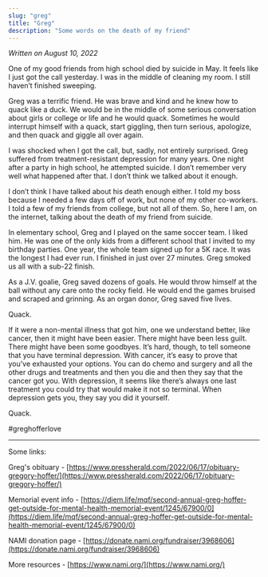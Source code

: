 ```yaml
---
slug: "greg"
title: "Greg"
description: "Some words on the death of my friend"
---
```


_Written on August 10, 2022_

One of my good friends from high school died by suicide in
May. It feels like I just got the call yesterday.
I was in the middle of cleaning my room. I still
haven’t finished sweeping.

Greg was a terrific friend. He was brave and kind and
he knew how to quack like a duck. We would be
in the middle of some serious conversation about girls or college or
life and he would quack. Sometimes he would interrupt himself with
a quack, start giggling, then turn serious, apologize,
and then quack and giggle all over again.

I was shocked when I got the call, but, sadly,
not entirely surprised. Greg suffered from treatment-resistant depression for
many years. One night after a party in high school,
he attempted suicide. I don’t remember very well what
happened after that. I don’t think we talked about it enough.

I don’t think I have talked about his death enough
either. I told my boss because I needed a few days
off of work, but none of my other co-workers.
I told a few of my friends from college, but not
all of them. So, here I am, on the
internet, talking about the death of my friend from suicide.

In elementary school, Greg and I played on the same soccer
team. I liked him. He was one of the only
kids from a different school that I invited to my birthday parties.
One year, the whole team signed up for a 5K race.
It was the longest I had ever run. I finished in
just over 27 minutes. Greg smoked us all with a sub-22 finish.

As a J.V. goalie, Greg saved dozens of
goals. He would throw himself at the ball without any care
onto the rocky field. He would end the games bruised and
scraped and grinning. As an organ donor, Greg saved five lives.

Quack.

If it were a non-mental illness that got him,
one we understand better, like cancer, then it might have
been easier. There might have been less guilt. There might
have been some goodbyes. It’s hard, though,
to tell someone that you have terminal depression. With cancer,
it’s easy to prove that you’ve exhausted your
options. You can do chemo and surgery and all the other
drugs and treatments and then you die and then they say that
the cancer got you. With depression, it seems like there’s
always one last treatment you could try that would make it not
so terminal. When depression gets you, they say you did it yourself.

Quack.

#greghofferlove

---

Some links:

Greg's obituary - [https://www.pressherald.com/2022/06/17/obituary-gregory-hoffer/](https://www.pressherald.com/2022/06/17/obituary-gregory-hoffer/)

Memorial event info - [https://diem.life/mqf/second-annual-greg-hoffer-get-outside-for-mental-health-memorial-event/1245/67900/0](https://diem.life/mqf/second-annual-greg-hoffer-get-outside-for-mental-health-memorial-event/1245/67900/0)

NAMI donation page - [https://donate.nami.org/fundraiser/3968606](https://donate.nami.org/fundraiser/3968606)

More resources - [https://www.nami.org/](https://www.nami.org/)
